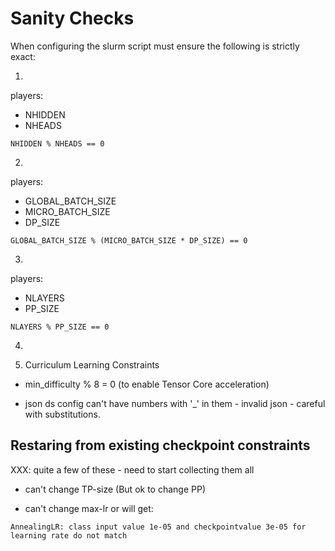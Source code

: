 # Sanity Checks

When configuring the slurm script must ensure the following is strictly exact:


1.

players:
- NHIDDEN
- NHEADS

```
NHIDDEN % NHEADS == 0
```

2.

players:
- GLOBAL_BATCH_SIZE
- MICRO_BATCH_SIZE
- DP_SIZE

```
GLOBAL_BATCH_SIZE % (MICRO_BATCH_SIZE * DP_SIZE) == 0
```

3.

players:
- NLAYERS
- PP_SIZE

```
NLAYERS % PP_SIZE == 0
```

4.




5. Curriculum Learning Constraints

- min_difficulty % 8 = 0 (to enable Tensor Core acceleration)

- json ds config can't have numbers with '_' in them - invalid json - careful with substitutions.


## Restaring from existing checkpoint constraints

XXX: quite a few of these - need to start collecting them all

- can't change TP-size (But ok to change PP)

- can't change max-lr or will get:

```
AnnealingLR: class input value 1e-05 and checkpointvalue 3e-05 for learning rate do not match
```
